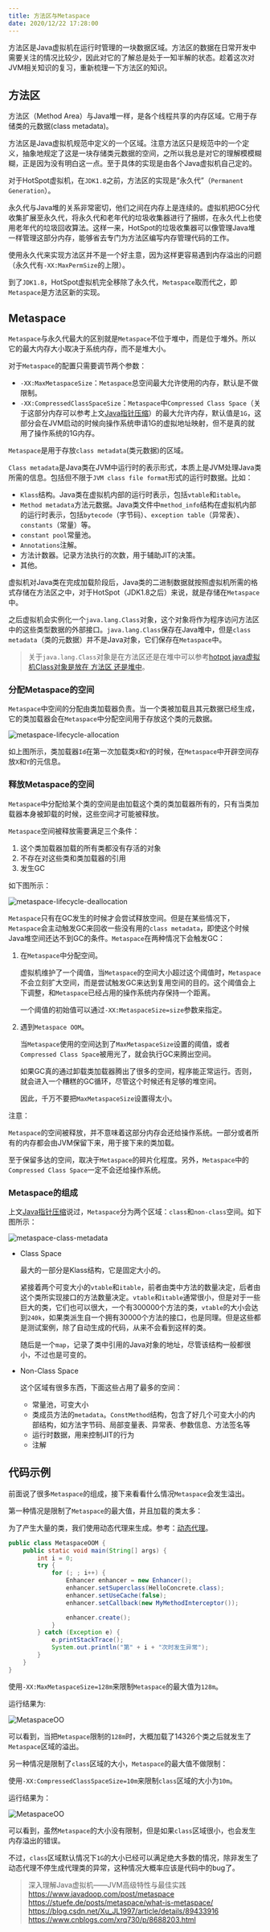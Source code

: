 ```yaml
---
title: 方法区与Metaspace
date: 2020/12/22 17:28:00
---
```


方法区是Java虚拟机在运行时管理的一块数据区域。方法区的数据在日常开发中需要关注的情况比较少，因此对它的了解总是处于一知半解的状态。趁着这次对JVM相关知识的复习，重新梳理一下方法区的知识。

<!-- more -->

## 方法区

方法区（Method Area）与Java堆一样，是各个线程共享的内存区域。它用于存储类的元数据(class metadata)。

方法区是Java虚拟机规范中定义的一个区域。注意方法区只是规范中的一个定义，抽象地规定了这是一块存储类元数据的空间，之所以我总是对它的理解模模糊糊，正是因为没有明白这一点。至于具体的实现是由各个Java虚拟机自己定的。

对于HotSpot虚拟机，在`JDK1.8`之前，方法区的实现是“永久代”（`Permanent Generation`）。

永久代与Java堆的关系非常密切，他们之间在内存上是连续的。虚拟机把GC分代收集扩展至永久代，将永久代和老年代的垃圾收集器进行了捆绑，在永久代上也使用老年代的垃圾回收算法。这样一来，HotSpot的垃圾收集器可以像管理Java堆一样管理这部分内存，能够省去专门为方法区编写内存管理代码的工作。

使用永久代来实现方法区并不是一个好主意，因为这样更容易遇到内存溢出的问题（永久代有`-XX:MaxPermSize`的上限）。

到了`JDK1.8`，HotSpot虚拟机完全移除了永久代，`Metaspace`取而代之，即`Metaspace`是方法区新的实现。

## Metaspace

`Metaspace`与永久代最大的区别就是`Metaspace`不位于堆中，而是位于堆外。所以它的最大内存大小取决于系统内存，而不是堆大小。

对于`Metaspace`的配置只需要调节两个参数：

- `-XX:MaxMetaspaceSize`：`Metaspace`总空间最大允许使用的内存，默认是不做限制。
- `-XX:CompressedClassSpaceSize`：`Metaspace`中`Compressed Class Space`（关于这部分内存可以参考上文[Java指针压缩][1]）的最大允许内存，默认值是`1G`，这部分会在JVM启动的时候向操作系统申请1G的虚拟地址映射，但不是真的就用了操作系统的1G内存。

`Metaspace`是用于存放`class metadata`(类元数据)的区域。

`Class metadata`是Java类在JVM中运行时的表示形式，本质上是JVM处理Java类所需的信息。包括但不限于`JVM class file format`形式的运行时数据。比如：

- `Klass`结构。Java类在虚拟机内部的运行时表示，包括`vtable`和`itable`。
- `Method metadata`方法元数据。Java类文件中`method_info`结构在虚拟机内部的运行时表示，包括`bytecode`（字节码）、`exception table`（异常表）、`constants`（常量）等。
- `constant pool`常量池。
- `Annotations`注解。
- 方法计数器。记录方法执行的次数，用于辅助JIT的决策。
- 其他。

虚拟机对Java类在完成加载阶段后，Java类的二进制数据就按照虚拟机所需的格式存储在方法区之中，对于HotSpot（JDK1.8之后）来说，就是存储在`Metaspace`中。

之后虚拟机会实例化一个`java.lang.Class`对象，这个对象将作为程序访问方法区中的这些类型数据的外部接口。`java.lang.Class`保存在Java堆中，但是`class metadata`（类的元数据）并不是Java对象，它们保存在`Metaspace`中。

> 关于`java.lang.Class`对象是在方法区还是在堆中可以参考[hotpot java虚拟机Class对象是放在 方法区 还是堆中](https://www.zhihu.com/question/38496907/answer/156793201)。

### 分配Metaspace的空间

`Metaspace`中空间的分配由类加载器负责。当一个类被加载且其元数据已经生成，它的类加载器会在`Metaspace`中分配空间用于存放这个类的元数据。

![metaspace-lifecycle-allocation](media/metaspace-lifecycle-allocation.png)


如上图所示，类加载器`Id`在第一次加载类`X`和`Y`的时候，在`Metaspace`中开辟空间存放`X`和`Y`的元信息。

### 释放Metaspace的空间

`Metaspace`中分配给某个类的空间是由加载这个类的类加载器所有的，只有当类加载器本身被卸载的时候，这些空间才可能被释放。

`Metaspace`空间被释放需要满足三个条件：

1. 这个类加载器加载的所有类都没有存活的对象
2. 不存在对这些类和类加载器的引用
3. 发生GC

如下图所示：

![metaspace-lifecycle-deallocation](media/metaspace-lifecycle-deallocation.png)

`Metaspace`只有在GC发生的时候才会尝试释放空间。但是在某些情况下，`Metaspace`会主动触发GC来回收一些没有用的`class metadata`，即使这个时候Java堆空间还达不到GC的条件。`Metaspace`在两种情况下会触发GC：

1. 在`Metaspace`中分配空间。

    虚拟机维护了一个阈值，当`Metaspace`的空间大小超过这个阈值时，`Metaspace`不会立刻扩大空间，而是尝试触发GC来达到复用空间的目的。这个阈值会上下调整，和`Metaspace`已经占用的操作系统内存保持一个距离。
    
    一个阈值的初始值可以通过`-XX:MetaspaceSize=size`参数来指定。

2. 遇到`Metaspace OOM`。

    当`Metaspace`使用的空间达到了`MaxMetaspaceSize`设置的阈值，或者`Compressed Class Space`被用光了，就会执行GC来腾出空间。
    
    如果GC真的通过卸载类加载器腾出了很多的空间，程序能正常运行。否则，就会进入一个糟糕的GC循环，尽管这个时候还有足够的堆空间。

    因此，千万不要把`MaxMetaspaceSize`设置得太小。

注意：

`Metaspace`的空间被释放，并不意味着这部分内存会还给操作系统。一部分或者所有的内存都会由JVM保留下来，用于接下来的类加载。

至于保留多达的空间，取决于`Metaspace`的碎片化程度。另外，`Metaspace`中的`Compressed Class Space`一定不会还给操作系统。

### Metaspace的组成

上文[Java指针压缩][1]说过，`Metaspace`分为两个区域：`class`和`non-class`空间。如下图所示：

![metaspace-class-metadata](media/metaspace-class-metadata.png)

- Class Space

    最大的一部分是Klass结构，它是固定大小的。
    
    紧接着两个可变大小的`vtable`和`itable`，前者由类中方法的数量决定，后者由这个类所实现接口的方法数量决定。`vtable`和`itable`通常很小，但是对于一些巨大的类，它们也可以很大，一个有300000个方法的类，`vtable`的大小会达到`240k`，如果类派生自一个拥有30000个方法的接口，也是同理。但是这些都是测试案例，除了自动生成的代码，从来不会看到这样的类。
    
    随后是一个`map`，记录了类中引用的Java对象的地址，尽管该结构一般都很小，不过也是可变的。

- Non-Class Space

    这个区域有很多东西，下面这些占用了最多的空间：
    
    - 常量池，可变大小
    - 类成员方法的`metadata`。`ConstMethod`结构，包含了好几个可变大小的内部结构，如方法字节码、局部变量表、异常表、参数信息、方法签名等
    - 运行时数据，用来控制JIT的行为
    - 注解

## 代码示例

前面说了很多`Metaspace`的组成，接下来看看什么情况`Metaspace`会发生溢出。

第一种情况是限制了`Metaspace`的最大值，并且加载的类太多：

为了产生大量的类，我们使用动态代理来生成。参考：[动态代理][2]。

```java
public class MetaspaceOOM {
    public static void main(String[] args) {
        int i = 0;
        try {
            for (; ; i++) {
                Enhancer enhancer = new Enhancer();
                enhancer.setSuperclass(HelloConcrete.class);
                enhancer.setUseCache(false);
                enhancer.setCallback(new MyMethodInterceptor());

                enhancer.create();
            }
        } catch (Exception e) {
            e.printStackTrace();
            System.out.println("第" + i + "次时发生异常");
        }
    }
}
```

使用`-XX:MaxMetaspaceSize=128m`来限制`Metaspace`的最大值为`128m`。

运行结果为:

![MetaspaceOO](media/MetaspaceOOM1.png)

可以看到，当把`Metaspace`限制的`128m`时，大概加载了14326个类之后就发生了`Metaspace`区域的溢出。

另一种情况是限制了`class`区域的大小，`Metaspace`的最大值不做限制：

使用`-XX:CompressedClassSpaceSize=10m`来限制`class`区域的大小为`10m`。

运行结果为：

![MetaspaceOO](media/MetaspaceOOM2.png)

可以看到，虽然`Metaspace`的大小没有限制，但是如果`class`区域很小，也会发生内存溢出的错误。

不过，`class`区域默认情况下`1G`的大小已经可以满足绝大多数的情况，除非发生了动态代理不停生成代理类的异常，这种情况大概率应该是代码中的bug了。






[1]: /articles/Java/Java指针压缩.html
[2]: /articles/Java/动态代理.html

> 深入理解Java虚拟机——JVM高级特性与最佳实践
> https://www.javadoop.com/post/metaspace
> https://stuefe.de/posts/metaspace/what-is-metaspace/
> https://blog.csdn.net/Xu_JL1997/article/details/89433916
> https://www.cnblogs.com/xrq730/p/8688203.html